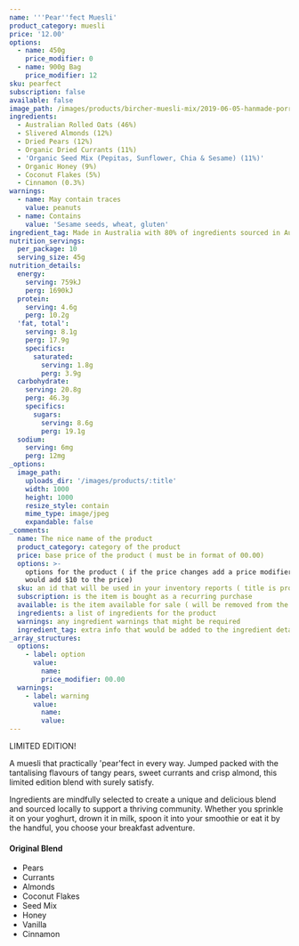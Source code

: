 ```yaml
---
name: '''Pear''fect Muesli'
product_category: muesli
price: '12.00'
options:
  - name: 450g
    price_modifier: 0
  - name: 900g Bag
    price_modifier: 12
sku: pearfect
subscription: false
available: false
image_path: /images/products/bircher-muesli-mix/2019-06-05-hanmade-porridgemixsquare.jpg
ingredients:
  - Australian Rolled Oats (46%)
  - Slivered Almonds (12%)
  - Dried Pears (12%)
  - Organic Dried Currants (11%)
  - 'Organic Seed Mix (Pepitas, Sunflower, Chia & Sesame) (11%)'
  - Organic Honey (9%)
  - Coconut Flakes (5%)
  - Cinnamon (0.3%)
warnings:
  - name: May contain traces
    value: peanuts
  - name: Contains
    value: 'Sesame seeds, wheat, gluten'
ingredient_tag: Made in Australia with 80% of ingredients sourced in Australia
nutrition_servings:
  per_package: 10
  serving_size: 45g
nutrition_details:
  energy:
    serving: 759kJ
    perg: 1690kJ
  protein:
    serving: 4.6g
    perg: 10.2g
  'fat, total':
    serving: 8.1g
    perg: 17.9g
    specifics:
      saturated:
        serving: 1.8g
        perg: 3.9g
  carbohydrate:
    serving: 20.8g
    perg: 46.3g
    specifics:
      sugars:
        serving: 8.6g
        perg: 19.1g
  sodium:
    serving: 6mg
    perg: 12mg
_options:
  image_path:
    uploads_dir: '/images/products/:title'
    width: 1000
    height: 1000
    resize_style: contain
    mime_type: image/jpeg
    expandable: false
_comments:
  name: The nice name of the product
  product_category: category of the product
  price: base price of the product ( must be in format of 00.00)
  options: >-
    options for the product ( if the price changes add a price modifier +10.00
    would add $10 to the price)
  sku: an id that will be used in your inventory reports ( title is probably good )
  subscription: is the item is bought as a recurring purchase
  available: is the item available for sale ( will be removed from the site )
  ingredients: a list of ingredients for the product
  warnings: any ingredient warnings that might be required
  ingredient_tag: extra info that would be added to the ingredient details
_array_structures:
  options:
    - label: option
      value:
        name:
        price_modifier: 00.00
  warnings:
    - label: warning
      value:
        name:
        value:
---
```


LIMITED EDITION\!&nbsp;

A muesli that practically 'pear'fect in every way. Jumped packed with the tantalising flavours of tangy pears, sweet currants and crisp almond, this limited edition blend with surely satisfy.&nbsp;&nbsp;

Ingredients are mindfully selected to create a unique and delicious blend and sourced locally to support a thriving community. Whether you sprinkle it on your yoghurt, drown it in milk, spoon it into your smoothie or eat it by the handful, you choose your breakfast adventure.

#### Original Blend

* Pears
* Currants
* Almonds
* Coconut Flakes
* Seed Mix
* Honey
* Vanilla
* Cinnamon
